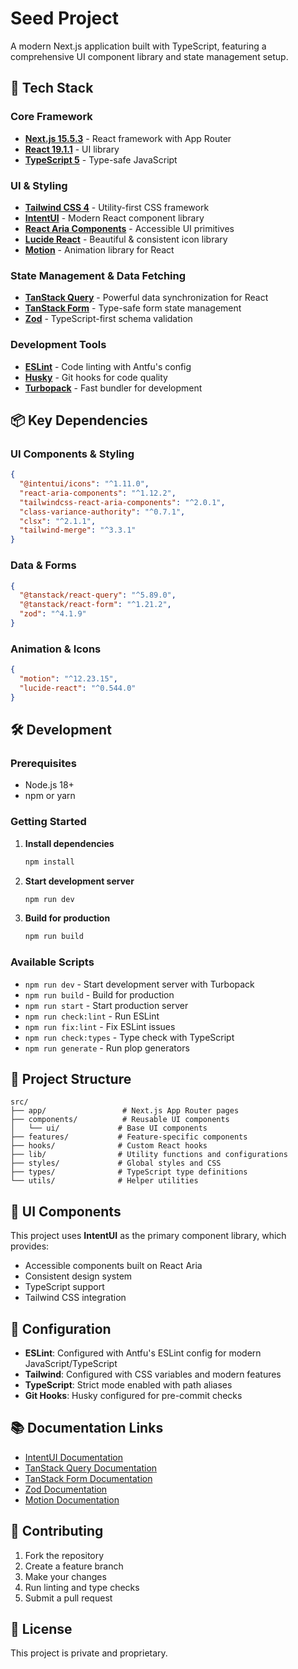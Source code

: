 # Seed Project

A modern Next.js application built with TypeScript, featuring a comprehensive UI component library and state management setup.

## 🚀 Tech Stack

### Core Framework
- **[Next.js 15.5.3](https://nextjs.org/)** - React framework with App Router
- **[React 19.1.1](https://react.dev/)** - UI library
- **[TypeScript 5](https://www.typescriptlang.org/)** - Type-safe JavaScript

### UI & Styling
- **[Tailwind CSS 4](https://tailwindcss.com/)** - Utility-first CSS framework
- **[IntentUI](https://intentui.com/)** - Modern React component library
- **[React Aria Components](https://react-spectrum.adobe.com/react-aria-components/)** - Accessible UI primitives
- **[Lucide React](https://lucide.dev/)** - Beautiful & consistent icon library
- **[Motion](https://motion.dev/)** - Animation library for React

### State Management & Data Fetching
- **[TanStack Query](https://tanstack.com/query/)** - Powerful data synchronization for React
- **[TanStack Form](https://tanstack.com/form/)** - Type-safe form state management
- **[Zod](https://zod.dev/)** - TypeScript-first schema validation

### Development Tools
- **[ESLint](https://eslint.org/)** - Code linting with Antfu's config
- **[Husky](https://typicode.github.io/husky/)** - Git hooks for code quality
- **[Turbopack](https://turbo.build/pack)** - Fast bundler for development

## 📦 Key Dependencies

### UI Components & Styling
```json
{
  "@intentui/icons": "^1.11.0",
  "react-aria-components": "^1.12.2",
  "tailwindcss-react-aria-components": "^2.0.1",
  "class-variance-authority": "^0.7.1",
  "clsx": "^2.1.1",
  "tailwind-merge": "^3.3.1"
}
```

### Data & Forms
```json
{
  "@tanstack/react-query": "^5.89.0",
  "@tanstack/react-form": "^1.21.2",
  "zod": "^4.1.9"
}
```

### Animation & Icons
```json
{
  "motion": "^12.23.15",
  "lucide-react": "^0.544.0"
}
```

## 🛠️ Development

### Prerequisites
- Node.js 18+ 
- npm or yarn

### Getting Started

1. **Install dependencies**
   ```bash
   npm install
   ```

2. **Start development server**
   ```bash
   npm run dev
   ```

3. **Build for production**
   ```bash
   npm run build
   ```

### Available Scripts

- `npm run dev` - Start development server with Turbopack
- `npm run build` - Build for production
- `npm run start` - Start production server
- `npm run check:lint` - Run ESLint
- `npm run fix:lint` - Fix ESLint issues
- `npm run check:types` - Type check with TypeScript
- `npm run generate` - Run plop generators

## 📁 Project Structure

```
src/
├── app/                 # Next.js App Router pages
├── components/          # Reusable UI components
│   └── ui/             # Base UI components
├── features/           # Feature-specific components
├── hooks/              # Custom React hooks
├── lib/                # Utility functions and configurations
├── styles/             # Global styles and CSS
├── types/              # TypeScript type definitions
└── utils/              # Helper utilities
```

## 🎨 UI Components

This project uses **IntentUI** as the primary component library, which provides:
- Accessible components built on React Aria
- Consistent design system
- TypeScript support
- Tailwind CSS integration

## 🔧 Configuration

- **ESLint**: Configured with Antfu's ESLint config for modern JavaScript/TypeScript
- **Tailwind**: Configured with CSS variables and modern features
- **TypeScript**: Strict mode enabled with path aliases
- **Git Hooks**: Husky configured for pre-commit checks

## 📚 Documentation Links

- [IntentUI Documentation](https://intentui.com/docs/getting-started/introduction)
- [TanStack Query Documentation](https://tanstack.com/query/latest/docs/framework/react/overview)
- [TanStack Form Documentation](https://tanstack.com/form/latest/docs/overview)
- [Zod Documentation](https://zod.dev/)
- [Motion Documentation](https://motion.dev/docs/react)

## 🤝 Contributing

1. Fork the repository
2. Create a feature branch
3. Make your changes
4. Run linting and type checks
5. Submit a pull request

## 📄 License

This project is private and proprietary.